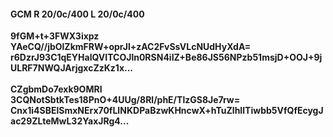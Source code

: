 #### GCM R 20/0c/400 L 20/0c/400
**9fGM+t+3FWX3ixpz**<br/>**YAeCQ//jbOlZkmFRW+oprJl+zAC2FvSsVLcNUdHyXdA=**<br/>**r6DzrJ93C1qEYHalQVITCOJln0RSN4iIZ+Be86JS56NPzb51msjD+OOJ+9jULRF7NWQJArjgxcZzKz1x...**<br/><br/>
**CZgbmDo7exk9OMRI**<br/>**3CQNotSbtkTes18PnO+4UUg/8Rl/phE/TlzGS8Je7rw=**<br/>**Cnx1i4SBElSmxNErx70fLINKDPaBzwKHncwX+hTuZlhIlTiwbb5VfQfEcygJac29ZLteMwL32YaxJRg4...**